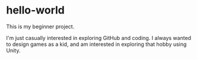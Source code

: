 # hello-world
This is my beginner project.

I'm just casually interested in exploring GitHub and coding. I always wanted to design games as a kid, and am interested in exploring that hobby using Unity. 
